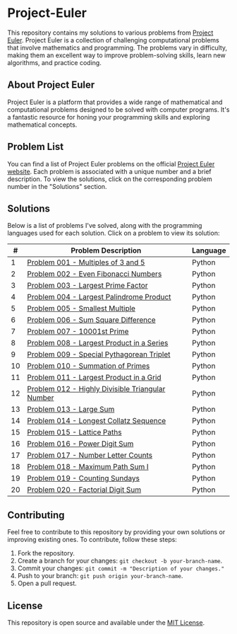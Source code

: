 # Project-Euler

This repository contains my solutions to various problems from [Project Euler](https://projecteuler.net/). Project Euler is a collection of challenging computational problems that involve mathematics and programming. The problems vary in difficulty, making them an excellent way to improve problem-solving skills, learn new algorithms, and practice coding.

## About Project Euler

Project Euler is a platform that provides a wide range of mathematical and computational problems designed to be solved with computer programs. It's a fantastic resource for honing your programming skills and exploring mathematical concepts.

## Problem List

You can find a list of Project Euler problems on the official [Project Euler website](https://projecteuler.net/archives). Each problem is associated with a unique number and a brief description. To view the solutions, click on the corresponding problem number in the "Solutions" section.

## Solutions

Below is a list of problems I've solved, along with the programming languages used for each solution. Click on a problem to view its solution:

| # | Problem Description | Language |
|---|---------------------|----------|
| 1 | [Problem 001 - Multiples of 3 and 5](problems/problem001/) | Python |
| 2 | [Problem 002 - Even Fibonacci Numbers](problems/problem002/) | Python |
| 3 | [Problem 003 - Largest Prime Factor](problems/problem003/) | Python |
| 4 | [Problem 004 - Largest Palindrome Product](problems/problem004/) | Python |
| 5 | [Problem 005 - Smallest Multiple](problems/problem005/) | Python |
| 6 | [Problem 006 - Sum Square Difference](problems/problem006/) | Python |
| 7 | [Problem 007 - 10001st Prime](problems/problem007/) | Python |
| 8 | [Problem 008 - Largest Product in a Series](problems/problem008/) | Python |
| 9 | [Problem 009 - Special Pythagorean Triplet](problems/problem009/) | Python |
| 10 | [Problem 010 - Summation of Primes](problems/problem010/) | Python |
| 11 | [Problem 011 - Largest Product in a Grid](problems/problem011/) | Python |
| 12 | [Problem 012 - Highly Divisible Triangular Number](problems/problem012/) | Python |
| 13 | [Problem 013 - Large Sum](problems/problem013/) | Python |
| 14 | [Problem 014 - Longest Collatz Sequence](problems/problem014/) | Python |
| 15 | [Problem 015 - Lattice Paths](problems/problem015/) | Python |
| 16 | [Problem 016 - Power Digit Sum](problems/problem016/) | Python |
| 17 | [Problem 017 - Number Letter Counts](problems/problem017/) | Python |
| 18 | [Problem 018 - Maximum Path Sum I](problems/problem018/) | Python |
| 19 | [Problem 019 - Counting Sundays](problems/problem019/) | Python |
| 20 | [Problem 020 - Factorial Digit Sum](problems/problem020/) | Python |

## Contributing

Feel free to contribute to this repository by providing your own solutions or improving existing ones. To contribute, follow these steps:

1. Fork the repository.
2. Create a branch for your changes: `git checkout -b your-branch-name`.
3. Commit your changes: `git commit -m "Description of your changes."`
4. Push to your branch: `git push origin your-branch-name`.
5. Open a pull request.

## License

This repository is open source and available under the [MIT License](LICENSE).